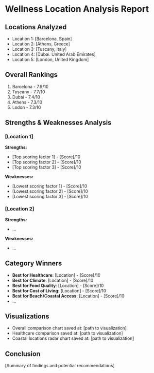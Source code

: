 # Wellness Location Analysis Report

## Locations Analyzed
- Location 1: [Barcelona, Spain]
- Location 2: [Athens, Greece]
- Location 3: [Tuscany, Italy]
- Location 4: [Dubai. United Arab Emirates]
- Location 5: [London, United Kingdom]

## Overall Rankings
1. Barcelona - 7.9/10
2. Tuscany - 7.7/10
3. Dubai - 7.4/10
4. Athens - 7.3/10
5. Lodon - 7.3/10

## Strengths & Weaknesses Analysis

### [Location 1]
**Strengths:**
- [Top scoring factor 1] - [Score]/10
- [Top scoring factor 2] - [Score]/10
- [Top scoring factor 3] - [Score]/10

**Weaknesses:**
- [Lowest scoring factor 1] - [Score]/10
- [Lowest scoring factor 2] - [Score]/10
- [Lowest scoring factor 3] - [Score]/10

### [Location 2]
**Strengths:**
- ...

**Weaknesses:**
- ...

## Category Winners
- **Best for Healthcare**: [Location] - [Score]/10
- **Best for Climate**: [Location] - [Score]/10
- **Best for Food Quality**: [Location] - [Score]/10
- **Best for Cost of Living**: [Location] - [Score]/10
- **Best for Beach/Coastal Access**: [Location] - [Score]/10
- ...

## Visualizations
- Overall comparison chart saved at: [path to visualization]
- Healthcare comparison saved at: [path to visualization]
- Coastal locations radar chart saved at: [path to visualization]

## Conclusion
[Summary of findings and potential recommendations]
